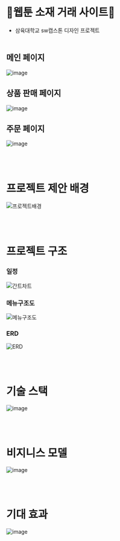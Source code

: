 # 📖웹툰 소재 거래 사이트📖
* 삼육대학교 sw캡스톤 디자인 프로젝트
<br><br>
## 메인 페이지
![image](https://github.com/ChangMinPark2/Webtoon-material-Project/assets/110027004/9db9c6b4-b2c1-4eda-bba0-0c62bff37e0e)
<br>
## 상품 판매 페이지
![image](https://github.com/ChangMinPark2/Webtoon-material-Project/assets/110027004/a97bee3b-03e7-4277-beea-fc6e1a647d87)
<br>
## 주문 페이지
![image](https://github.com/ChangMinPark2/Webtoon-material-Project/assets/110027004/7cbfd83d-2570-4587-bce8-fee18fccab4d)


<br><br>

# 프로젝트 제안 배경
![프로젝트배경](https://github.com/ChangMinPark2/Webtoon-material-Project/assets/110027004/3fdb4dbd-6923-4133-a9ee-46140ecfd653)

<br><br>

# 프로젝트 구조

### 일정
![간트차트](https://github.com/ChangMinPark2/Webtoon-material-Project/assets/110027004/b81ffcef-b361-4b82-9107-fda1b19e63f9)

### 메뉴구조도
![메뉴구조도](https://github.com/ChangMinPark2/Webtoon-material-Project/assets/110027004/45d100f2-a5d5-414a-9feb-4fc736668237)

### ERD
![ERD](https://github.com/ChangMinPark2/Webtoon-material-Project/assets/110027004/5e2a959d-347f-47ae-b9e5-7534c1688b5e)

<br><br>

# 기술 스택
![image](https://github.com/ChangMinPark2/Webtoon-material-Project/assets/110027004/a30a176b-bd90-4322-b1fe-ac58a249665d)

<br><br>

# 비지니스 모델
![image](https://github.com/ChangMinPark2/Webtoon-material-Project/assets/110027004/7d0124d4-3138-4c08-aeb7-85fd2617782b)

<br><br>

# 기대 효과
![image](https://github.com/ChangMinPark2/Webtoon-material-Project/assets/110027004/6779e4e3-3a11-4b9a-86d4-58b3ef5095db)


